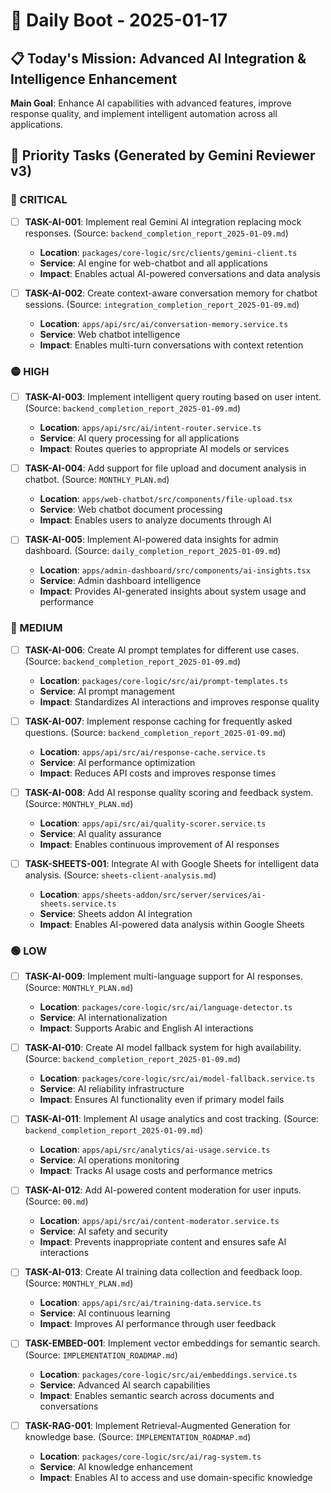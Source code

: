 # 🚀 Daily Boot - 2025-01-17

## 📋 Today's Mission: Advanced AI Integration & Intelligence Enhancement

**Main Goal**: Enhance AI capabilities with advanced features, improve response quality, and implement intelligent automation across all applications.

## 🎯 Priority Tasks (Generated by Gemini Reviewer v3)

### 🔴 CRITICAL
- [ ] **TASK-AI-001**: Implement real Gemini AI integration replacing mock responses. (Source: `backend_completion_report_2025-01-09.md`)
  - **Location**: `packages/core-logic/src/clients/gemini-client.ts`
  - **Service**: AI engine for web-chatbot and all applications
  - **Impact**: Enables actual AI-powered conversations and data analysis

- [ ] **TASK-AI-002**: Create context-aware conversation memory for chatbot sessions. (Source: `integration_completion_report_2025-01-09.md`)
  - **Location**: `apps/api/src/ai/conversation-memory.service.ts`
  - **Service**: Web chatbot intelligence
  - **Impact**: Enables multi-turn conversations with context retention

### 🟡 HIGH
- [ ] **TASK-AI-003**: Implement intelligent query routing based on user intent. (Source: `backend_completion_report_2025-01-09.md`)
  - **Location**: `apps/api/src/ai/intent-router.service.ts`
  - **Service**: AI query processing for all applications
  - **Impact**: Routes queries to appropriate AI models or services

- [ ] **TASK-AI-004**: Add support for file upload and document analysis in chatbot. (Source: `MONTHLY_PLAN.md`)
  - **Location**: `apps/web-chatbot/src/components/file-upload.tsx`
  - **Service**: Web chatbot document processing
  - **Impact**: Enables users to analyze documents through AI

- [ ] **TASK-AI-005**: Implement AI-powered data insights for admin dashboard. (Source: `daily_completion_report_2025-01-09.md`)
  - **Location**: `apps/admin-dashboard/src/components/ai-insights.tsx`
  - **Service**: Admin dashboard intelligence
  - **Impact**: Provides AI-generated insights about system usage and performance

### 🔵 MEDIUM
- [ ] **TASK-AI-006**: Create AI prompt templates for different use cases. (Source: `backend_completion_report_2025-01-09.md`)
  - **Location**: `packages/core-logic/src/ai/prompt-templates.ts`
  - **Service**: AI prompt management
  - **Impact**: Standardizes AI interactions and improves response quality

- [ ] **TASK-AI-007**: Implement response caching for frequently asked questions. (Source: `backend_completion_report_2025-01-09.md`)
  - **Location**: `apps/api/src/ai/response-cache.service.ts`
  - **Service**: AI performance optimization
  - **Impact**: Reduces API costs and improves response times

- [ ] **TASK-AI-008**: Add AI response quality scoring and feedback system. (Source: `MONTHLY_PLAN.md`)
  - **Location**: `apps/api/src/ai/quality-scorer.service.ts`
  - **Service**: AI quality assurance
  - **Impact**: Enables continuous improvement of AI responses

- [ ] **TASK-SHEETS-001**: Integrate AI with Google Sheets for intelligent data analysis. (Source: `sheets-client-analysis.md`)
  - **Location**: `apps/sheets-addon/src/server/services/ai-sheets.service.ts`
  - **Service**: Sheets addon AI integration
  - **Impact**: Enables AI-powered data analysis within Google Sheets

### 🟢 LOW
- [ ] **TASK-AI-009**: Implement multi-language support for AI responses. (Source: `MONTHLY_PLAN.md`)
  - **Location**: `packages/core-logic/src/ai/language-detector.ts`
  - **Service**: AI internationalization
  - **Impact**: Supports Arabic and English AI interactions

- [ ] **TASK-AI-010**: Create AI model fallback system for high availability. (Source: `backend_completion_report_2025-01-09.md`)
  - **Location**: `packages/core-logic/src/ai/model-fallback.service.ts`
  - **Service**: AI reliability infrastructure
  - **Impact**: Ensures AI functionality even if primary model fails

- [ ] **TASK-AI-011**: Implement AI usage analytics and cost tracking. (Source: `backend_completion_report_2025-01-09.md`)
  - **Location**: `apps/api/src/analytics/ai-usage.service.ts`
  - **Service**: AI operations monitoring
  - **Impact**: Tracks AI usage costs and performance metrics

- [ ] **TASK-AI-012**: Add AI-powered content moderation for user inputs. (Source: `00.md`)
  - **Location**: `apps/api/src/ai/content-moderator.service.ts`
  - **Service**: AI safety and security
  - **Impact**: Prevents inappropriate content and ensures safe AI interactions

- [ ] **TASK-AI-013**: Create AI training data collection and feedback loop. (Source: `MONTHLY_PLAN.md`)
  - **Location**: `apps/api/src/ai/training-data.service.ts`
  - **Service**: AI continuous learning
  - **Impact**: Improves AI performance through user feedback

- [ ] **TASK-EMBED-001**: Implement vector embeddings for semantic search. (Source: `IMPLEMENTATION_ROADMAP.md`)
  - **Location**: `packages/core-logic/src/ai/embeddings.service.ts`
  - **Service**: Advanced AI search capabilities
  - **Impact**: Enables semantic search across documents and conversations

- [ ] **TASK-RAG-001**: Implement Retrieval-Augmented Generation for knowledge base. (Source: `IMPLEMENTATION_ROADMAP.md`)
  - **Location**: `packages/core-logic/src/ai/rag-system.ts`
  - **Service**: AI knowledge enhancement
  - **Impact**: Enables AI to access and use domain-specific knowledge